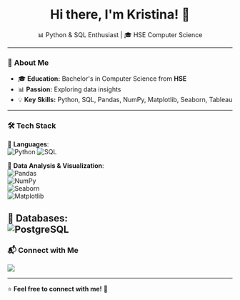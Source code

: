 <h1 align="center">Hi there, I'm Kristina! 👋</h1>

<p align="center">
  📊 Python & SQL Enthusiast | 🎓 HSE Computer Science
</p>

---

### 🚀 **About Me**
- 🎓 **Education:** Bachelor's in Computer Science from **HSE**
- 📊 **Passion:** Exploring data insights
- 💡 **Key Skills:** Python, SQL, Pandas, NumPy, Matplotlib, Seaborn, Tableau

---

### 🛠 **Tech Stack**
  
🔹 **Languages**:  
![Python](https://img.shields.io/badge/Python-3776AB?style=for-the-badge&logo=python&logoColor=white) 
![SQL](https://img.shields.io/badge/SQL-CC2927?style=for-the-badge&logo=microsoft-sql-server&logoColor=white)  

🔹 **Data Analysis & Visualization**:  
![Pandas](https://img.shields.io/badge/Pandas-150458?style=for-the-badge&logo=pandas&logoColor=white)  
![NumPy](https://img.shields.io/badge/NumPy-013243?style=for-the-badge&logo=numpy&logoColor=white)  
![Seaborn](https://img.shields.io/badge/Seaborn-0096D6?style=for-the-badge)  
![Matplotlib](https://img.shields.io/badge/Matplotlib-11557C?style=for-the-badge)

🔹 **Databases**:  
![PostgreSQL](https://img.shields.io/badge/PostgreSQL-336791?style=for-the-badge&logo=postgresql&logoColor=white)  
---

### 📬 **Connect with Me**
<p>
  <a href="mailto:christine.likova@yandex.ru">
    <img src="https://img.shields.io/badge/Email-D14836?style=for-the-badge&logo=gmail&logoColor=white" />
  </a>
</p>

---

⭐️ **Feel free to  connect with me!** 🚀
